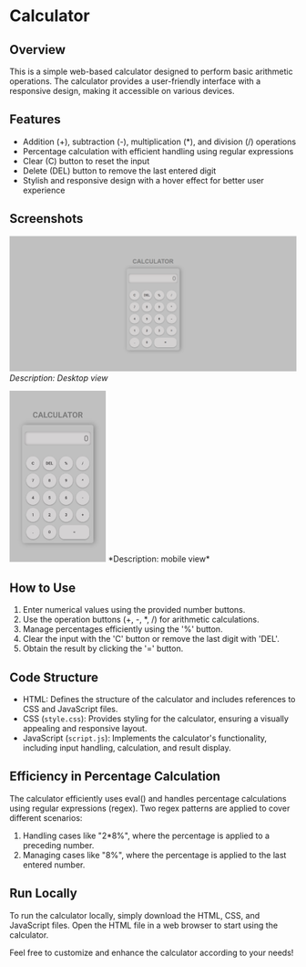 Calculator
=================

Overview
--------

This is a simple web-based calculator designed to perform basic arithmetic operations. The calculator provides a user-friendly interface with a responsive design, making it accessible on various devices.

Features
--------

-   Addition (+), subtraction (-), multiplication (*), and division (/) operations
-   Percentage calculation with efficient handling using regular expressions
-   Clear (C) button to reset the input
-   Delete (DEL) button to remove the last entered digit
-   Stylish and responsive design with a hover effect for better user experience

Screenshots
-----------

![Calculator Screenshot 1](SS1.png)
*Description: Desktop view*

<img src="SS2.jpg" alt="Calculator Screenshot 2" height="300">
*Description: mobile view*

How to Use
----------

1.  Enter numerical values using the provided number buttons.
2.  Use the operation buttons (+, -, *, /) for arithmetic calculations.
3.  Manage percentages efficiently using the '%' button.
4.  Clear the input with the 'C' button or remove the last digit with 'DEL'.
5.  Obtain the result by clicking the '=' button.

Code Structure
--------------

-   HTML: Defines the structure of the calculator and includes references to CSS and JavaScript files.
-   CSS (`style.css`): Provides styling for the calculator, ensuring a visually appealing and responsive layout.
-   JavaScript (`script.js`): Implements the calculator's functionality, including input handling, calculation, and result display.

Efficiency in Percentage Calculation
------------------------------------

The calculator efficiently uses eval() and handles percentage calculations using regular expressions (regex). Two regex patterns are applied to cover different scenarios:

1.  Handling cases like "2*8%", where the percentage is applied to a preceding number.
2.  Managing cases like "8%", where the percentage is applied to the last entered number.

Run Locally
-----------

To run the calculator locally, simply download the HTML, CSS, and JavaScript files. Open the HTML file in a web browser to start using the calculator.

Feel free to customize and enhance the calculator according to your needs!

